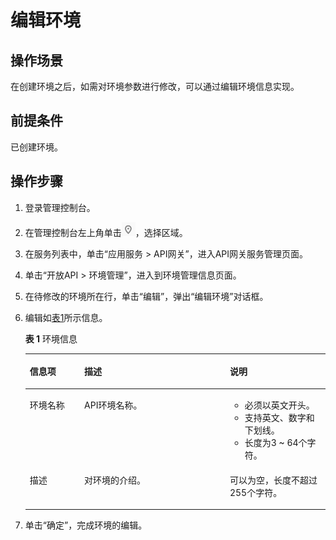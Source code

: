 # 编辑环境<a name="apig-zh-ug-180307038"></a>

## 操作场景<a name="section1731012541118"></a>

在创建环境之后，如需对环境参数进行修改，可以通过编辑环境信息实现。

## 前提条件<a name="section83110548119"></a>

已创建环境。

## 操作步骤<a name="section8731554122615"></a>

1.  登录管理控制台。
2.  在管理控制台左上角单击![](figures/icon-region.png)，选择区域。
3.  在服务列表中，单击“应用服务 \> API网关”，进入API网关服务管理页面。
4.  单击“开放API \> 环境管理”，进入到环境管理信息页面。
5.  在待修改的环境所在行，单击“编辑”，弹出“编辑环境”对话框。
6.  编辑如[表1](#table195413315428)所示信息。

    **表 1**  环境信息

    <a name="table195413315428"></a>
    <table><thead align="left"><tr id="row45523384220"><th class="cellrowborder" valign="top" width="18.181818181818183%" id="mcps1.2.4.1.1"><p id="p65563314423"><a name="p65563314423"></a><a name="p65563314423"></a>信息项</p>
    </th>
    <th class="cellrowborder" valign="top" width="48.484848484848484%" id="mcps1.2.4.1.2"><p id="p356183311427"><a name="p356183311427"></a><a name="p356183311427"></a>描述</p>
    </th>
    <th class="cellrowborder" valign="top" width="33.333333333333336%" id="mcps1.2.4.1.3"><p id="p756163324216"><a name="p756163324216"></a><a name="p756163324216"></a>说明</p>
    </th>
    </tr>
    </thead>
    <tbody><tr id="row1156183364219"><td class="cellrowborder" valign="top" width="18.181818181818183%" headers="mcps1.2.4.1.1 "><p id="p105616333427"><a name="p105616333427"></a><a name="p105616333427"></a>环境名称</p>
    </td>
    <td class="cellrowborder" valign="top" width="48.484848484848484%" headers="mcps1.2.4.1.2 "><p id="p1656123374219"><a name="p1656123374219"></a><a name="p1656123374219"></a>API环境名称。</p>
    </td>
    <td class="cellrowborder" valign="top" width="33.333333333333336%" headers="mcps1.2.4.1.3 "><a name="ul1534415125011"></a><a name="ul1534415125011"></a><ul id="ul1534415125011"><li>必须以英文开头。</li><li>支持英文、数字和下划线。</li><li>长度为3 ~ 64个字符。</li></ul>
    </td>
    </tr>
    <tr id="row14879114316433"><td class="cellrowborder" valign="top" width="18.181818181818183%" headers="mcps1.2.4.1.1 "><p id="p12880154304320"><a name="p12880154304320"></a><a name="p12880154304320"></a>描述</p>
    </td>
    <td class="cellrowborder" valign="top" width="48.484848484848484%" headers="mcps1.2.4.1.2 "><p id="p48801043134312"><a name="p48801043134312"></a><a name="p48801043134312"></a>对环境的介绍。</p>
    </td>
    <td class="cellrowborder" valign="top" width="33.333333333333336%" headers="mcps1.2.4.1.3 "><p id="p8880154374314"><a name="p8880154374314"></a><a name="p8880154374314"></a>可以为空，长度不超过255个字符。</p>
    </td>
    </tr>
    </tbody>
    </table>

7.  单击“确定”，完成环境的编辑。


